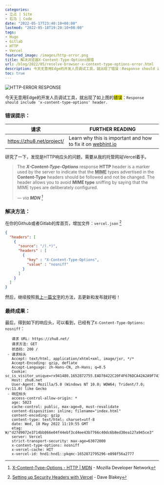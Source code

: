```yaml
---
categories:
- 立占 | Site
- 石马 | Code
date: "2022-05-17T23:40:10+08:00"
lastmod: "2022-05-18T19:20:10+08:00"
tags:
- Hugo
- Gitlab
- HTTP
- Vercel
featured_image: /images/http-error.png
title: 解决浏览器X-Content-Type-Options报错
url: /blog/2022/05/resolve-browser-x-content-type-options-error.html
description: 今天无意用Edge的开发人员调试工具，就出现了错误：Response should include 'x-content-type-options' header.
toc: true
---
```


![HTTP-ERROR RESPONSE](/images/http-error.png)

今天无意用Edge的开发人员调试工具，就出现了如上图的<mark>错误</mark>：`Response should include 'x-content-type-options' header.`
<!--more-->

### 错误提示：

| 请求                        | FURTHER READING                                                  |
|---------------------------|------------------------------------------------------------------|
| https://zhu8.net/project/ | Learn why this is important and how to fix it on [webhint.io][1] |

研究了一下，发现是HTTP响应头的问题，需要从我的托管网站Vercel着手。
> The ***X-Content-Type-Options*** response **HTTP** header is a marker used by the server to indicate that the <abbr title="Multipurpose Internet Mail Extensions">**MIME**</abbr> types advertised in the **Content-Type** headers should be followed and not be changed. The header allows you to avoid **MIME type** sniffing by saying that the MIME types are deliberately configured.
>
> <cite>— via **MDN** [^2]</cite>

### 解决方法：

在你的Github或者Gitlab的库首页，增加文件：`vercel.json` [^4]

```json
{
  "headers": [
    {
      "source": "/(.*)",
      "headers" : [
        {
          "key" : "X-Content-Type-Options",
          "value" : "nosniff"
        }
      ]
    }
  ]
}
```

然后，继续按照我[上一篇文字][6]的方法，去更新和发布就好啦！

### 最终成果：

最后，得到如下的响应头，可以看到，已经有了`X-Content-Type-Options: nosniff`：

```http
   请求 URL: https://zhu8.net/
   请求方法: GET
   状态码: 200 / 
 - 请求标头
   Accept: text/html, application/xhtml+xml, image/jxr, */*
   Accept-Encoding: gzip, deflate
   Accept-Language: zh-Hans-CN, zh-Hans; q=0.5
   Cookie: sc_is_visitor_unique=rx941480.1652872755.EAD78422C20F4F676DCA42A2A9F74305.1.1.1.1.1.1.1.1.1
   Host: zhu8.net
   User-Agent: Mozilla/5.0 (Windows NT 10.0; WOW64; Trident/7.0; rv:11.0) like Gecko
 - 响应标头
   access-control-allow-origin: *
   age: 5023
   cache-control: public, max-age=0, must-revalidate
   content-disposition: inline; filename="index.html"
   content-encoding: gzip
   content-type: text/html; charset=utf-8
   date: Wed, 18 May 2022 11:19:55 GMT
   etag: W/"d27d9072e3714bb866e04f44ebf3cd4ee43b7766c40dc6b8ed30ea127a945ce3"
   server: Vercel
   strict-transport-security: max-age=63072000
   x-content-type-options: nosniff
   x-vercel-cache: HIT
   x-vercel-id: hnd1:hnd1::pkqmc-1652872795296-e898f56a2777
```

[1]: https://webhint.io/docs/user-guide/hints/hint-x-content-type-options/	"Use `X-Content-Type-Options` header | webhint documentation"
[^2]: [X-Content-Type-Options - HTTP | MDN][3] - Mozilla Developer Network

[3]:https://developer.mozilla.org/en-US/docs/Web/HTTP/Headers/X-Content-Type-Options	"MDN Web Docs"

[^4]: [Setting up Security Headers with Vercel][5] - Dave Blakey

[5]: https://blakey.co/blog/setting-up-security-headers-with-vercel	"Setting up Security Headers with Vercel | Dave Blakey"
[6]: https://zhu8.net/blog/2022/04/make-a-whole-cloud-site-with-hugo.html	"Hugo搭建完全云托管个人网站"